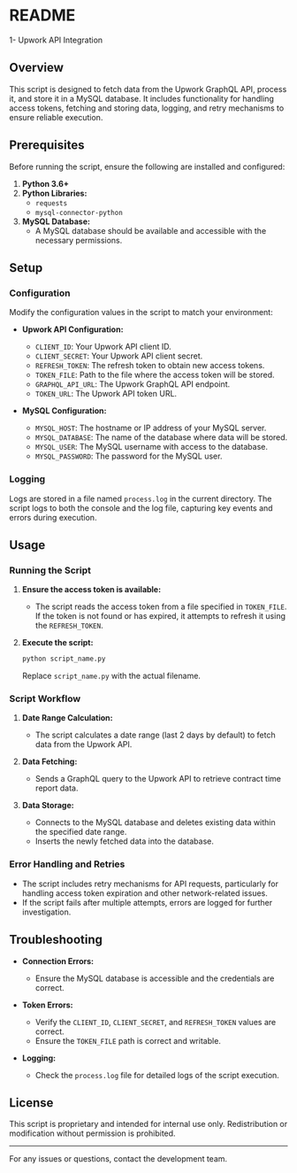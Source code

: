 # README
1- Upwork API Integration
## Overview

This script is designed to fetch data from the Upwork GraphQL API, process it, and store it in a MySQL database. It includes functionality for handling access tokens, fetching and storing data, logging, and retry mechanisms to ensure reliable execution.

## Prerequisites

Before running the script, ensure the following are installed and configured:

1. **Python 3.6+**
2. **Python Libraries:**
   - `requests`
   - `mysql-connector-python`
3. **MySQL Database:**
   - A MySQL database should be available and accessible with the necessary permissions.

## Setup

### Configuration

Modify the configuration values in the script to match your environment:

- **Upwork API Configuration:**
  - `CLIENT_ID`: Your Upwork API client ID.
  - `CLIENT_SECRET`: Your Upwork API client secret.
  - `REFRESH_TOKEN`: The refresh token to obtain new access tokens.
  - `TOKEN_FILE`: Path to the file where the access token will be stored.
  - `GRAPHQL_API_URL`: The Upwork GraphQL API endpoint.
  - `TOKEN_URL`: The Upwork API token URL.

- **MySQL Configuration:**
  - `MYSQL_HOST`: The hostname or IP address of your MySQL server.
  - `MYSQL_DATABASE`: The name of the database where data will be stored.
  - `MYSQL_USER`: The MySQL username with access to the database.
  - `MYSQL_PASSWORD`: The password for the MySQL user.

### Logging

Logs are stored in a file named `process.log` in the current directory. The script logs to both the console and the log file, capturing key events and errors during execution.

## Usage

### Running the Script

1. **Ensure the access token is available:**
   - The script reads the access token from a file specified in `TOKEN_FILE`. If the token is not found or has expired, it attempts to refresh it using the `REFRESH_TOKEN`.

2. **Execute the script:**
   ```bash
   python script_name.py
   ```
   Replace `script_name.py` with the actual filename.

### Script Workflow

1. **Date Range Calculation:**
   - The script calculates a date range (last 2 days by default) to fetch data from the Upwork API.

2. **Data Fetching:**
   - Sends a GraphQL query to the Upwork API to retrieve contract time report data.

3. **Data Storage:**
   - Connects to the MySQL database and deletes existing data within the specified date range.
   - Inserts the newly fetched data into the database.

### Error Handling and Retries

- The script includes retry mechanisms for API requests, particularly for handling access token expiration and other network-related issues.
- If the script fails after multiple attempts, errors are logged for further investigation.

## Troubleshooting

- **Connection Errors:**
  - Ensure the MySQL database is accessible and the credentials are correct.
  
- **Token Errors:**
  - Verify the `CLIENT_ID`, `CLIENT_SECRET`, and `REFRESH_TOKEN` values are correct.
  - Ensure the `TOKEN_FILE` path is correct and writable.

- **Logging:**
  - Check the `process.log` file for detailed logs of the script execution.

## License

This script is proprietary and intended for internal use only. Redistribution or modification without permission is prohibited.

---

For any issues or questions, contact the development team.
